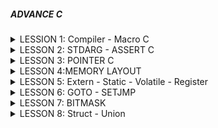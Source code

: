 ##### ADVANCE C

<details>
  <summary>LESSION 1: Compiler - Macro C</summary>
  
    - Định nghĩa Macro bằng lệnh chỉ thị #define kèm theo với một tên hoặc một hàm bất kỳ
        VD: #define var 100 
    - Trong quá trình tiền xủ lý(preprocessors), nếu xuất hiện một macro var thì bộ preprocessors sẽ thay thế các macro đó bằng 100
    - Macro có thể chứa hàm số, các tham số ở trong macro có thể là bất kì kiểu dữ liệu nào
  
</details>

<details>
  <summary>LESSON 2: STDARG - ASSERT C</summary>
  
    - Thư viện stdarg được sử dụng làm việc với các input parameter không xác định. VD: printf, scanf.
        Các tham số:
          1. va_list:là một kiểu dữ liệu để đại diện cho danh sách các đối số biến đổi
          2. va_start: Bắt đầu một danh sách đối số biến đổi. Nó cần được gọi trước khi truy cập các đối số biến đổi đầu tiên
          3. va_arg: Truy cập một đối số trong danh sách. Hàm này nhận một đối số của kiểu được xác định bởi tham số thứ
          4. va_end: Kết thúc việc sử dụng danh sách đối số biến đổi. Nó cần được gọi trước khi kết thúc hàm
    - Thư viện assert 
          1. Cung cấp macro assert.
          2. Macro này được sử dụng để kiểm tra một điều kiện.
          3. Nếu điều kiện đúng (true), không có gì xảy ra và chương trình tiếp tục thực thi.
          4. Nếu điều kiện sai (false), chương trình dừng lại và thông báo một thông điệp lỗi.
          5. Dùng trong debug, dùng #define NDEBUG để tắt debug
 </details>  
 
<details>
  <summary>LESSON 3: POINTER C</summary>

    - Mỗi một biến sẽ có một địa chỉ khác nhau
    - Con trỏ là một biến được khai báo dùng để trỏ tới địa chỉ khác, được khai báo: datatype *ptr. VD: int *p
    - Khi khai báo p = &a thì p sẽ trỏ tới và lưu địa chỉ của biến a. Dùng deference(*) để lấy giá trị mà con trỏ trỏ tới
    
    ● Con trỏ hàm:
        Là 1 con trỏ trỏ tới 1 hàm, là 1 biến lưu trữ địa chỉ của hàm, gọi hàm thông qua con trỏ
        Ứng dụng trong những tình huống cần truyền các hàm như tham số cho một hàm khác. VD:
                      #include <stdio.h>
                      
                       int a = 15;
                       int b = 2;

                      int multiply(){
                      return a * b; 
                      }

                      void print(int (*funcptr)())
                      {
                          printf( "The value of the product is: " ,funcptr() );
                      }

                      int main()
                      {
                          print(multiply);
                          return 0;
                      }
               
    ● #Pointer to Constant:
        Con trỏ hằng: là 1 con trỏ không thể thay đổi giá trị tại địa chỉ mà nó trỏ đến,có thể thay đổi địa chỉ con trỏ trỏ tới
            const <kiểu dữ liệu> * < tên con trỏ>

    ● #Constant to Pointer
        Hằng con trỏ: Giống mảng 1 chiều, địa chỉ mà con trỏ trỏ tới không thể thay đổi, giá trị có thể thay đổi được
            <kiểu dữ liệu> * const <tên con trỏ>

    ● #Pointer to Pointer
        Là con trỏ trỏ tới 1 con trỏ khác, sử dụng để lưu địa chỉ của con trỏ

    ● #Null Pointer
        Là một con trỏ không trỏ đến bất kỳ đối tượng hoặc vùng nhớ cụ thể nào,kiểm tra xem một con trỏ đã được khởi tạo và có trỏ đến một vùng nhớ hợp lệ chưa
		    Nên khởi tạo con trỏ là null nếu nó chưa trỏ đến một địa chỉ cụ thể nào

 </details> 


 <details>
   <summary>LESSON 4:MEMORY LAYOUT</summary>
   
      Memory layout gồm 5 phần chính: Text Segment, Initialized Data Segment, Uninitialized Data Segment, Heap và Stack	

      ● Text Segment
        Sau khi compile chương trình thì sẽ có những file nhị phân (những file mà được dùng để execute chương trình khi đổ vào RAM), những file nhị phân (.o) này chứa những cái instructions. Và những cái instructions này sẽ stored ở Text Segment of the memory
		    Text segment chỉ có thể ở chế độ read
      
      ● Initialized Data
        Initialized Data (Data Segment - Dữ liệu đã được khởi tạo chứa:
		        Biến toàn cục được khởi tạo với giá # 0
		        Biến static được khởi tao với giá trị # 0
		        Có quyền đọc và ghi

      ● Uninitialized Data
        Uninitialized Data(BSS - Dữ liệu Chưa Khởi Tạo) chứa:
            Biến toàn cục khởi tọa với giá trị bằng 0 hoặc không gán giá trị
				    Chứa biến static được gán với giá trị khởi tạo là 0
    				Có quyền đọc, ghi
        
      ● Heap
      Dùng cho bộ nhớ để cấp phát động( trong thời gian chạy chương trình).
      Có thể điều khiển quá trình cấp phát hoặc giải phóng bộ nhớ bằng các câu lệnh như malloc, calloc, relloc. free, delete,...
      Khi dùng xong thì phải free nếu không sẽ bị leak memory
        Malloc: Cấp phát bộ nhớ có kích thước nhất định, giá trị trong bộ nhớ là ngẫu nhiên, giá trị rác
			  Calloc: Cấp phát 1 mảng n phần tử, mỗi phần tử có kích thước nhất định và khởi tạo tất cả phần tử về 0
			  Realloc: Thay đổi kích thước của bộ nhớ đã được cấp phát trước đó

      ● Stack
        Khác với Heap thì Stack là một vùng nhớ được cấp phát tự động
        Chứa các biến cục bộ, tham số truyền vào
		    Có quyền đọc,ghi 
        Mỗi khi các function được gọi thì nó sẽ được push vào vùng stack
    		Sau khi ra khỏi hàm sẽ thu hồi vùng nhớ

</details> 
     
<details>
  <summary>LESSON 5: Extern - Static - Volatile - Register</summary>

  ## Extern
      Là tham chiếu của 1 biến, hàm đã được định nghĩa ở file khác, phải là toàn cục

  ## Static
      ● Static với biến cục bộ:
				Chỉ có giá trị trong hàm nhưng khi ra khỏi hàm không bị mất đi	
      
    
			● Static với biến toàn cục:
				Được khai báo ở bên ngoài tất cả các hàm, có thể truy cập từ bất kỳ hàm nào trong file
				File khác không thể sử dụng biến này để tránh xung đột

  ## Volatile
      Thông báo cho compiler không được tối ưu hóa biến này

			Cho biết cho trình biên dịch rằng nó có thể thay đổi bất kỳ lúc 
   
				volatile int count;

					void ISR() {
					count++;
					}

					int main() {
					while (1) {
					// do something
					}
					return 0;
					}

					Trong ví dụ này, chúng ta khai báo biến "count" là volatile để cho biết rằng nó có thể được thay đổi bởi một ISR
					Nếu không có từ khóa volatile, trình biên dịch có thể tối ưu mã và giả định rằng "count" sẽ không bao giờ thay đổi,
					dẫn đến hành vi không mong muốn
  ## Register
        Là biến yêu cầu lưu nó vào thanh ghi trong PC, giúp tăng tốc độ thực thi chương trình
        ALU (2)  <=> Register (3) ->  <- (1)  Ram
					![image](https://github.com/user-attachments/assets/8722e556-0b65-405c-9c64-2caee0e0ea2a)

        
				  Khi thêm từ khóa register để khai báo biến, thì tức là ta đã yêu cầu trình biên dịch ưu tiên đặc biệt dành luôn vùng register để chứa biến đó. 
				  Và hiển nhiên khi thực hiện tính toán trên biến đó thì giảm được bước 1 và 3, 
				  Giảm bớt thủ tục thì hiệu năng nó tăng lên
      
</details> 

<details>
	<summary>LESSON 6: GOTO - SETJMP </summary>
	
		*Goto* là một từ khóa trong ngôn ngữ lập trình C cho phép người dùng nhảy đến một label đã được đặt trước đó trong cùng một. Không được khuyến khích dùng vì nó làm cho chương trình trở nên khó đọc và bảo 			trì. >- Ví dụ về từ khóa *go to*
                        #include <stdio.h>
                        void delay(double second)
                        {
                            double start = 0;
                            while (start < second * 6000000)
                            {
                                start++;
                            }
                        }
                        // Khai báo các trạng thái đèn giao thông
                        typedef enum //1 thời điểm chỉ có 1 đèn để 
                        {
                            RED,
                            YELLOW,
                            GREEN
                        } TrafficLightState;
                        int main() {
                            // Ban đầu, đèn giao thông ở trạng thái đỏ
                            TrafficLightState state = RED;
                        
                            // Vòng lặp vô hạn để mô phỏng đèn giao thông
                            while (1) {
                                switch (state) {
                                    case RED:
                                        printf("RED Light\n");
                                        delay(50);  // Giữ trạng thái đèn đỏ trong x giây
                                        
                                        // Chuyển đến trạng thái đèn xanh
                                        state = GREEN;
                                        goto skip_sleep;  // Nhảy qua sleep() khi chuyển trạng thái
                                    case YELLOW:
                                        printf("YELLOW Light\n");
                                        delay(20);  // Giữ trạng thái đèn vàng trong y giây
                                        
                                        // Chuyển đến trạng thái đèn đỏ
                                        state = RED;
                                        goto skip_sleep;  // Nhảy qua sleep() khi chuyển trạng thái
                                    case GREEN:
                                        printf("GREEN Light\n");
                                        delay(100);  // Giữ trạng thái đèn xanh trong z giây
                                        
                                        // Chuyển đến trạng thái đèn vàng
                                        state = YELLOW;
                                        goto skip_sleep;  // Nhảy qua sleep() khi chuyển trạng thái
                                }
                                // Nhãn để nhảy qua sleep() khi chuyển trạng thái
                                skip_sleep:;
                            }
                            return 0;
                        }
		Trong ví dụ trên trạng thái đèn đỏ đầu tiên, khi chờ khoảng 50s thì trạng thái đèn xanh, nó sẽ thoát ra khỏi switch và bắt đầu switch case khác vì nó đã dùng label skip_Spleep (cái này được đặt ngoài hàm 		nên nôn na sẽ thoát khỏi hàm, lần lượt chuyển sang đèn khác thứ tự là ĐỎ - XANH - VÀNG Setjmp.h là một thư viện trong ngôn ngữ lập trình C cung cấp 2 hàm là setjmp và longjmp dùng để xử lí ngoại lệ 			trong( nó không tiêu biểu để xử lí ngoại lệ trong ngôn ngữ này).
		Ví dụ về Setjmp.h
                   #include <stdio.h>
                   #include <setjmp.h>
                   
                   jmp_buf buf;
                   int exception_code;
                   
                   #define TRY if ((exception_code = setjmp(buf)) == 0) 
                   #define CATCH(x) else if (exception_code == (x)) 
                   #define THROW(x) longjmp(buf, (x))
                   
                   
                   double divide(int a, int b) {
                       if (b == 0) {
                           THROW(1); // Mã lỗi 1 cho lỗi chia cho 0
                       }
                       return (double)a / b;
                   }
                   
                   int main() {
                       int a = 10;
                       int b = 0;
                       double result = 0.0;
                   
                       TRY {
                           result = divide(a, b);
                           printf("Result: %f\n", result);
                       } CATCH(1) {
                           printf("Error: Divide by 0!\n");
                       }
                   
                   
                       // Các xử lý khác của chương trình
                       return 0;
                   }
</details> 


<details>
	<summary>LESSON 7: BITMASK </summary>
	
 
 		Được sử dụng để tối ưu hóa bộ nhớ

      ● NOT biswise: Khi thực hiện phép toán này thì kết quả của nó là đão của nó. Ví dụ: 1 not bitwise được kết quả là 0
      ● AND biswise: Kết quả là 1 nếu 2 bit đều là 1, còn lại là 0.
		    Có 1 phép toán hay. Ví dụ nếu ta muốn coi 1 số là chẵn lẽ thì mình có thể dùng %2 nhưng ngoài ra mình cũng có thể sử dụng bitwise AND(&). Mình chỉ cần & số đó với 1(&1).
		    Nếu kết quả là 1 thì số đó là số lẻ, còn kết quả là 0 thì số đó là số chẵn
		    Giải thích: tại vì số lẻ là số có bit bên trái ngoài cùng là 1, còn số chẵn thì là số 0. Khi &1 thì tất cả 7 bit trong đều về 0, còn trạng thái của bit cuối &1 thôi. Nên nếu 1&1 sẽ ra 1=>số chẵn, 		                ngược lại số lẻ.
      ● OR biswise: 0 OR 0 là 0, còn lại là 1.
      ● XOR bitwise: giống nhau thì bằng 0, khác nhau = 1.
      ● Shift Left và Shif Right bitwise: << (dịch trái) , >> (dịch phải).
					 Thường ta sẽ bù bit 0 nhưng khi dịch phải có 1 lưu ý đó là: phải chú ý đến bit cao nhất(bit dấu).
					 Bit dấu: nếu bit max là 1 thì đó là số âm nên khi dịch phải mình bù vào số 1.
					 Còn nếu là số dương (bit dấu = 0) thì khi dịch phải truyền vào số 0.
					      

</details> 

<details>	
	<summary>LESSON 8: Struct - Union </summary>
   ##Struct 
   	

</details>

            
   

 
    
     
     

      
        
     



















            
